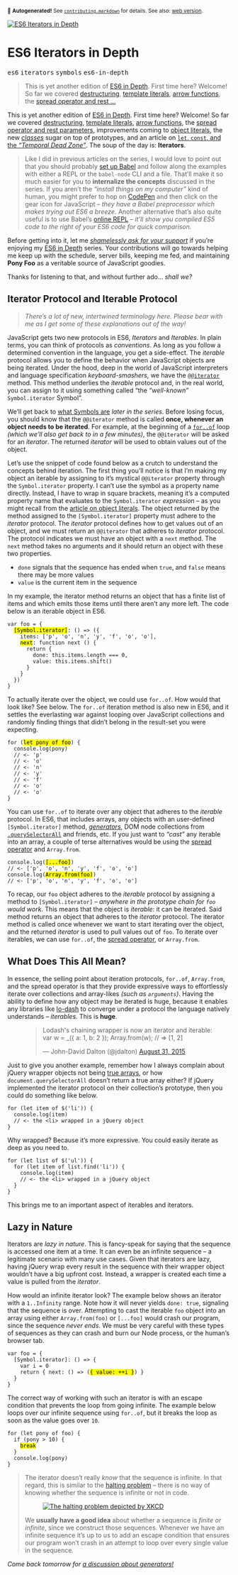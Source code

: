 <sub>&#x1F6A8; <strong>Autogenerated!</strong> See <a href="https://github.com/ponyfoo/articles/tree/noindex/contributing.markdown"><code>contributing.markdown</code></a> for details. See also: <a href="https://ponyfoo.com/articles/es6-iterators-in-depth">web version</a>.</sub>

<a href="https://ponyfoo.com/articles/es6-iterators-in-depth"><div><img src="https://i.imgur.com/BAmLyNa.jpg" alt="ES6 Iterators in Depth"></div></a>

<h1>ES6 Iterators in Depth</h1>

<p><kbd>es6</kbd> <kbd>iterators</kbd> <kbd>symbols</kbd> <kbd>es6-in-depth</kbd></p>

<blockquote><p>This is yet another edition of <a href="https://ponyfoo.com/articles/tagged/es6-in-depth">ES6 in Depth</a>. First time here? Welcome! So far we covered <a href="https://ponyfoo.com/articles/es6-destructuring-in-depth">destructuring</a>, <a href="https://ponyfoo.com/articles/es6-template-strings-in-depth">template literals</a>, <a href="https://ponyfoo.com/articles/es6-arrow-functions-in-depth">arrow functions</a>, the <a href="https://ponyfoo.com/articles/es6-spread-and-butter-in-depth">spread operator and rest &#x2026;</a></p></blockquote>

<div><p>This is yet another edition of <a href="https://ponyfoo.com/articles/tagged/es6-in-depth">ES6 in Depth</a>. First time here? Welcome! So far we covered <a href="https://ponyfoo.com/articles/es6-destructuring-in-depth">destructuring</a>, <a href="https://ponyfoo.com/articles/es6-template-strings-in-depth">template literals</a>, <a href="https://ponyfoo.com/articles/es6-arrow-functions-in-depth">arrow functions</a>, the <a href="https://ponyfoo.com/articles/es6-spread-and-butter-in-depth">spread operator and rest parameters</a>, improvements coming to <a href="https://ponyfoo.com/articles/es6-object-literal-features-in-depth">object literals</a>, the new <a href="https://ponyfoo.com/articles/es6-classes-in-depth"><em>classes</em></a> sugar on top of prototypes, and an article on <a href="https://ponyfoo.com/articles/es6-let-const-and-temporal-dead-zone-in-depth"><code class="md-code md-code-inline">let</code>, <code class="md-code md-code-inline">const</code>, and the <em>&#x201C;Temporal Dead Zone&#x201D;</em></a>. The soup of the day is: <strong>Iterators</strong>.</p></div>

<blockquote></blockquote>

<div><blockquote> <p>Like I did in previous articles on the series, I would love to point out that you should probably <a href="https://ponyfoo.com/articles/universal-react-babel#setting-up-babel">set up Babel</a> and follow along the examples with either a REPL or the <code class="md-code md-code-inline">babel-node</code> CLI and a file. That&#x2019;ll make it so much easier for you to <strong>internalize the concepts</strong> discussed in the series. If you aren&#x2019;t the <em>&#x201C;install things on my computer&#x201D;</em> kind of human, you might prefer to hop on <a href="http://codepen.io/" target="_blank" rel="noopener noreferrer">CodePen</a> and then click on the gear icon for JavaScript &#x2013; <em>they have a Babel preprocessor which makes trying out ES6 a breeze.</em> Another alternative that&#x2019;s also quite useful is to use Babel&#x2019;s <a href="http://babeljs.io/repl/" target="_blank" rel="noopener noreferrer">online REPL</a> <em>&#x2013; it&#x2019;ll show you compiled ES5 code to the right of your ES6 code for quick comparison.</em></p> </blockquote> <p>Before getting into it, let me <a href="https://www.patreon.com/bevacqua" target="_blank" rel="noopener noreferrer"><em>shamelessly ask for your support</em></a> if you&#x2019;re enjoying my <a href="https://ponyfoo.com/articles/tagged/es6-in-depth">ES6 in Depth</a> series. Your contributions will go towards helping me keep up with the schedule, server bills, keeping me fed, and maintaining <strong>Pony Foo</strong> as a veritable source of JavaScript goodies.</p> <p>Thanks for listening to that, and without further ado&#x2026; <em>shall we?</em></p></div>

<div><h2 id="iterator-protocol-and-iterable-protocol">Iterator Protocol and Iterable Protocol</h2> <blockquote> <p><em>There&#x2019;s a lot of new, intertwined terminology here. Please bear with me as I get some of these explanations out of the way!</em></p> </blockquote> <p>JavaScript gets two new protocols in ES6, <em>Iterators</em> and <em>Iterables</em>. In plain terms, you can think of protocols as <em>conventions</em>. As long as you follow a determined convention in the language, you get a side-effect. The <em>iterable</em> protocol allows you to define the behavior when JavaScript objects are being iterated. Under the hood, deep in the world of JavaScript interpreters and language specification <em>keyboard-smashers</em>, we have the <a href="https://developer.mozilla.org/en/docs/Web/JavaScript/Reference/Iteration_protocols" target="_blank" rel="noopener noreferrer" aria-label="Iteration Protocols on MDN"><code class="md-code md-code-inline">@@iterator</code></a> method. This method underlies the <em>iterable</em> protocol and, in the real world, you can assign to it using something called &#x201C;the <em>&#x201C;well-known&#x201D;</em> <code class="md-code md-code-inline">Symbol.iterator</code> Symbol&#x201D;.</p> <p>We&#x2019;ll get back to <a href="https://ponyfoo.com/articles/es6-symbols-in-depth" aria-label="ES6 Symbols in Depth on Pony Foo">what Symbols are</a> <em>later in the series</em>. Before losing focus, you should know that the <code class="md-code md-code-inline">@@iterator</code> method is called <strong>once, whenever an object needs to be iterated</strong>. For example, at the beginning of a <a href="https://developer.mozilla.org/en/docs/Web/JavaScript/Reference/Statements/for...of" target="_blank" rel="noopener noreferrer" aria-label="for..of is on MDN"><code class="md-code md-code-inline">for..of</code></a> loop <em>(which we&#x2019;ll also get back to in a few minutes)</em>, the <code class="md-code md-code-inline">@@iterator</code> will be asked for an <em>iterator</em>. The returned <em>iterator</em> will be used to obtain values out of the object.</p> <p>Let&#x2019;s use the snippet of code found below as a crutch to understand the concepts behind iteration. The first thing you&#x2019;ll notice is that I&#x2019;m making my object an iterable by assigning to it&#x2019;s mystical <code class="md-code md-code-inline">@@iterator</code> property through the <code class="md-code md-code-inline">Symbol.iterator</code> property. I can&#x2019;t use the symbol as a property name directly. Instead, I have to wrap in square brackets, meaning it&#x2019;s a computed property name that evaluates to the <code class="md-code md-code-inline">Symbol.iterator</code> <em>expression</em> &#x2013; as you might recall from the <a href="https://ponyfoo.com/articles/es6-object-literal-features-in-depth" aria-label="ES6 Object Literal Features in Depth on Pony Foo">article on object literals</a>. The object returned by the method assigned to the <code class="md-code md-code-inline">[Symbol.iterator]</code> property must adhere to the <em>iterator</em> protocol. The <em>iterator</em> protocol defines how to get values out of an object, and we must return an <code class="md-code md-code-inline">@@iterator</code> that adheres to <em>iterator</em> protocol. The protocol indicates we must have an object with a <code class="md-code md-code-inline">next</code> method. The <code class="md-code md-code-inline">next</code> method takes no arguments and it should return an object with these two properties.</p> <ul> <li><code class="md-code md-code-inline">done</code> signals that the sequence has ended when <code class="md-code md-code-inline">true</code>, and <code class="md-code md-code-inline">false</code> means there may be more values</li> <li><code class="md-code md-code-inline">value</code> is the current item in the sequence</li> </ul> <p>In my example, the iterator method returns an object that has a finite list of items and which emits those items until there aren&#x2019;t any more left. The code below is an iterable object in ES6.</p> <pre class="md-code-block"><code class="md-code md-lang-javascript"><span class="md-code-keyword">var</span> foo = {
  <mark class="md-mark md-code-mark">[Symbol.iterator]</mark>: () =&gt; ({
    items: [<span class="md-code-string">&apos;p&apos;</span>, <span class="md-code-string">&apos;o&apos;</span>, <span class="md-code-string">&apos;n&apos;</span>, <span class="md-code-string">&apos;y&apos;</span>, <span class="md-code-string">&apos;f&apos;</span>, <span class="md-code-string">&apos;o&apos;</span>, <span class="md-code-string">&apos;o&apos;</span>],
    <mark class="md-mark md-code-mark">next</mark>: <span class="md-code-function"><span class="md-code-keyword">function</span> <span class="md-code-title">next</span> <span class="md-code-params">()</span> </span>{
      <span class="md-code-keyword">return</span> {
        done: <span class="md-code-keyword">this</span>.items.length === <span class="md-code-number">0</span>,
        value: <span class="md-code-keyword">this</span>.items.shift()
      }
    }
  })
}
</code></pre> <p>To actually iterate over the object, we could use <code class="md-code md-code-inline">for..of</code>. How would that look like? See below. The <code class="md-code md-code-inline">for..of</code> iteration method is also new in ES6, and it settles the everlasting war against looping over JavaScript collections and randomly finding things that didn&#x2019;t belong in the result-set you were expecting.</p> <pre class="md-code-block"><code class="md-code md-lang-javascript"><span class="md-code-keyword">for</span> (<mark class="md-mark md-code-mark">let pony of foo</mark>) {
  <span class="md-code-built_in">console</span>.log(pony)
  <span class="md-code-comment">// &lt;- &apos;p&apos;</span>
  <span class="md-code-comment">// &lt;- &apos;o&apos;</span>
  <span class="md-code-comment">// &lt;- &apos;n&apos;</span>
  <span class="md-code-comment">// &lt;- &apos;y&apos;</span>
  <span class="md-code-comment">// &lt;- &apos;f&apos;</span>
  <span class="md-code-comment">// &lt;- &apos;o&apos;</span>
  <span class="md-code-comment">// &lt;- &apos;o&apos;</span>
}
</code></pre> <p>You can use <code class="md-code md-code-inline">for..of</code> to iterate over any object that adheres to the <em>iterable</em> protocol. In ES6, that includes arrays, any objects with an user-defined <code class="md-code md-code-inline">[Symbol.iterator]</code> method, <a href="https://ponyfoo.com/articles/es6-generators-in-depth" aria-label="ES6 Generators in Depth on Pony Foo"><em>generators</em></a>, DOM node collections from <a href="https://developer.mozilla.org/en-US/docs/Web/API/Element/querySelectorAll" target="_blank" rel="noopener noreferrer" aria-label="Element.querySelectorAll() on MDN"><code class="md-code md-code-inline">.querySelectorAll</code></a> and friends, etc. If you just want to <em>&#x201C;cast&#x201D;</em> any iterable into an array, a couple of terse alternatives would be using the <a href="https://ponyfoo.com/articles/es6-spread-and-butter-in-depth" aria-label="ES6 Spread and Butter in Depth on Pony Foo">spread operator</a> and <code class="md-code md-code-inline">Array.from</code>.</p> <pre class="md-code-block"><code class="md-code md-lang-javascript"><span class="md-code-built_in">console</span>.log(<mark class="md-mark md-code-mark">[...foo]</mark>)
<span class="md-code-comment">// &lt;- [&apos;p&apos;, &apos;o&apos;, &apos;n&apos;, &apos;y&apos;, &apos;f&apos;, &apos;o&apos;, &apos;o&apos;]</span>
<span class="md-code-built_in">console</span>.log(<mark class="md-mark md-code-mark">Array.from(foo)</mark>)
<span class="md-code-comment">// &lt;- [&apos;p&apos;, &apos;o&apos;, &apos;n&apos;, &apos;y&apos;, &apos;f&apos;, &apos;o&apos;, &apos;o&apos;]</span>
</code></pre> <p>To recap, our <code class="md-code md-code-inline">foo</code> object adheres to the <em>iterable</em> protocol by assigning a method to <code class="md-code md-code-inline">[Symbol.iterator]</code> <em>&#x2013; anywhere in the prototype chain for <code class="md-code md-code-inline">foo</code> would work</em>. This means that the object is <em>iterable</em>: it can be iterated. Said method returns an object that adheres to the <em>iterator</em> protocol. The iterator method is called once whenever we want to start iterating over the object, and the returned <em>iterator</em> is used to pull values out of <code class="md-code md-code-inline">foo</code>. To iterate over iterables, we can use <code class="md-code md-code-inline">for..of</code>, the <a href="https://ponyfoo.com/articles/es6-spread-and-butter-in-depth" aria-label="ES6 Spread and Butter in Depth on Pony Foo">spread operator</a>, or <code class="md-code md-code-inline">Array.from</code>.</p> <h2 id="what-does-this-all-mean">What Does This All Mean?</h2> <p>In essence, the selling point about iteration protocols, <code class="md-code md-code-inline">for..of</code>, <code class="md-code md-code-inline">Array.from</code>, and the spread operator is that they provide expressive ways to effortlessly iterate over collections and array-likes <em>(such as <code class="md-code md-code-inline">arguments</code>)</em>. Having the ability to define how any object may be iterated is huge, because it enables any libraries like <a href="http://lodash.com/docs" target="_blank" rel="noopener noreferrer" aria-label="Lodash documentation">lo-dash</a> to converge under a protocol the language natively understands <em>&#x2013; iterables.</em> This is <strong>huge</strong>.</p> <figure class="twitter-tweet-figure"><blockquote class="twitter-tweet"><p>Lodash&apos;s chaining wrapper is now an iterator and iterable: var w = _({ a: 1, b: 2 }); Array.from(w); // =&gt; [1, 2]</p>&#x2014; John-David Dalton (@jdalton) <a href="https://twitter.com/jdalton/status/638238228869283841">August 31, 2015</a></blockquote> </figure><p>Just to give you another example, remember how I always complain about jQuery wrapper objects not being <a href="http://ponyfoo.com/articles/how-to-avoid-objectprototype-pollution" target="_blank" rel="noopener noreferrer" aria-label="How To Avoid Object.prototype Pollution on Pony Foo">true arrays</a>, or how <code class="md-code md-code-inline">document.querySelectorAll</code> doesn&#x2019;t return a true array either? If jQuery implemented the iterator protocol on their collection&#x2019;s prototype, then you could do something like below.</p> <pre class="md-code-block"><code class="md-code md-lang-javascript"><span class="md-code-keyword">for</span> (<span class="md-code-keyword">let</span> item of $(<span class="md-code-string">&apos;li&apos;</span>)) {
  <span class="md-code-built_in">console</span>.log(item)
  <span class="md-code-comment">// &lt;- the &lt;li&gt; wrapped in a jQuery object</span>
}
</code></pre> <p>Why wrapped? Because it&#x2019;s more expressive. You could easily iterate as deep as you need to.</p> <pre class="md-code-block"><code class="md-code md-lang-javascript"><span class="md-code-keyword">for</span> (<span class="md-code-keyword">let</span> list of $(<span class="md-code-string">&apos;ul&apos;</span>)) {
  <span class="md-code-keyword">for</span> (<span class="md-code-keyword">let</span> item of list.find(<span class="md-code-string">&apos;li&apos;</span>)) {
    <span class="md-code-built_in">console</span>.log(item)
    <span class="md-code-comment">// &lt;- the &lt;li&gt; wrapped in a jQuery object</span>
  }
}
</code></pre> <p>This brings me to an important aspect of iterables and iterators.</p> <h2 id="lazy-in-nature">Lazy in Nature</h2> <p>Iterators are <em>lazy in nature</em>. This is fancy-speak for saying that the sequence is accessed one item at a time. It can even be an infinite sequence &#x2013; a legitimate scenario with many use cases. Given that iterators are lazy, having jQuery wrap every result in the sequence with their wrapper object wouldn&#x2019;t have a big upfront cost. Instead, a wrapper is created each time a value is pulled from the <em>iterator</em>.</p> <p>How would an infinite iterator look? The example below shows an iterator with a <code class="md-code md-code-inline">1..Infinity</code> range. Note how it will never yields <code class="md-code md-code-inline">done: true</code>, signaling that the sequence is over. Attempting to cast the iterable <code class="md-code md-code-inline">foo</code> object into an array using either <code class="md-code md-code-inline">Array.from(foo)</code> or <code class="md-code md-code-inline">[...foo]</code> would crash our program, since the sequence <em>never ends</em>. We must be very careful with these types of sequences as they can crash and burn our Node process, or the human&#x2019;s browser tab.</p> <pre class="md-code-block"><code class="md-code md-lang-javascript"><span class="md-code-keyword">var</span> foo = {
  [Symbol.iterator]: () =&gt; {
    <span class="md-code-keyword">var</span> i = <span class="md-code-number">0</span>
    <span class="md-code-keyword">return</span> { next: () =&gt; (<mark class="md-mark md-code-mark">{ value: ++i }</mark>) }
  }
}
</code></pre> <p>The correct way of working with such an iterator is with an escape condition that prevents the loop from going infinite. The example below loops over our infinite sequence using <code class="md-code md-code-inline">for..of</code>, but it breaks the loop as soon as the value goes over <code class="md-code md-code-inline">10</code>.</p> <pre class="md-code-block"><code class="md-code md-lang-javascript"><span class="md-code-keyword">for</span> (<span class="md-code-keyword">let</span> pony of foo) {
  <span class="md-code-keyword">if</span> (pony &gt; <span class="md-code-number">10</span>) {
    <mark class="md-mark md-code-mark">break</mark>
  }
  <span class="md-code-built_in">console</span>.log(pony)
}
</code></pre> <blockquote> <p>The iterator doesn&#x2019;t really <em>know</em> that the sequence is infinite. In that regard, this is similar to the <a href="https://en.wikipedia.org/wiki/Halting_problem" target="_blank" rel="noopener noreferrer" aria-label="Halting Problem on Wikipedia">halting problem</a> &#x2013; there is no way of knowing whether the sequence is infinite or not in code.</p> <figure><a href="https://xkcd.com/1266/" target="_blank" rel="noopener noreferrer" aria-label="Halting Problem on XKCD"><img alt="The halting problem depicted by XKCD" class="" src="https://imgs.xkcd.com/comics/halting_problem.png"></a></figure> <p>We <strong>usually have a good idea</strong> about whether a sequence is <em>finite or infinite</em>, since we construct those sequences. Whenever we have an infinite sequence it&#x2019;s up to us to add an escape condition that ensures our program won&#x2019;t crash in an attempt to loop over every single value in the sequence.</p> </blockquote> <p><em>Come back tomorrow for <a href="https://ponyfoo.com/articles/es6-generators-in-depth" aria-label="ES6 Generators in Depth on Pony Foo">a discussion about generators!</a></em></p></div>
